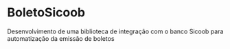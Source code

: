 # BoletoSicoob
Desenvolvimento de uma biblioteca de integração com o banco Sicoob para automatização da emissão de boletos
